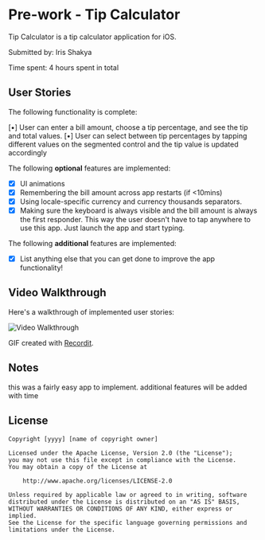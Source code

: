 # Pre-work - Tip Calculator

Tip Calculator is a tip calculator application for iOS.

Submitted by: Iris Shakya

Time spent: 4 hours spent in total

## User Stories

The following functionality is complete:

[•] User can enter a bill amount, choose a tip percentage, and see the tip and total values.
[•] User can select between tip percentages by tapping different values on the segmented control and the tip value is updated accordingly

The following **optional** features are implemented:

* [X] UI animations
* [X] Remembering the bill amount across app restarts (if <10mins)
* [X] Using locale-specific currency and currency thousands separators.
* [X] Making sure the keyboard is always visible and the bill amount is always the first responder. This way the user doesn't have to tap anywhere to use this app. Just launch the app and start typing.

The following **additional** features are implemented:

- [X] List anything else that you can get done to improve the app functionality!

## Video Walkthrough

Here's a walkthrough of implemented user stories:

<img src='https://recordit.co/vbTPUUPoUc' title='Video Walkthrough' width='' alt='Video Walkthrough' />

GIF created with [Recordit](https://recordit.co).

## Notes

this was a fairly easy app to implement. additional features will be added with time

## License

    Copyright [yyyy] [name of copyright owner]

    Licensed under the Apache License, Version 2.0 (the "License");
    you may not use this file except in compliance with the License.
    You may obtain a copy of the License at

        http://www.apache.org/licenses/LICENSE-2.0

    Unless required by applicable law or agreed to in writing, software
    distributed under the License is distributed on an "AS IS" BASIS,
    WITHOUT WARRANTIES OR CONDITIONS OF ANY KIND, either express or implied.
    See the License for the specific language governing permissions and
    limitations under the License.
